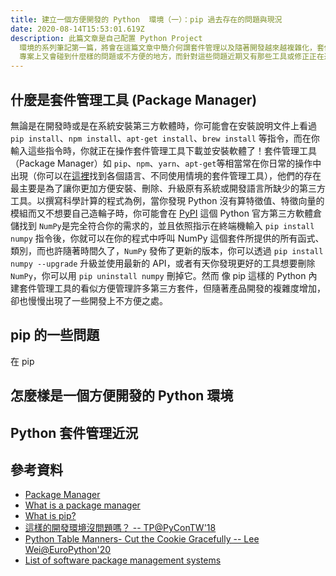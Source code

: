 ```yaml
---
title: 建立一個方便開發的 Python  環境（一）：pip 過去存在的問題與現況
date: 2020-08-14T15:53:01.619Z
description: 此篇文章是自己配置 Python Project
  環境的系列筆記第一篇，將會在這篇文章中簡介何謂套件管理以及隨著開發越來越複雜化，套件管理需要有哪些支援，其中在 Python
  專案上又會碰到什麼樣的問題或不方便的地方，而針對這些問題近期又有那些工具或修正正在進行。
---
```

<!--
- What is a neat dev environment
- what is the difference between pip
- PEP 518 (https://www.python.org/dev/peps/pep-0518/)
- https://medium.com/@grassfedcode/pep-517-and-518-in-plain-english-47208ca8b7a6
- Current Recommended Tools
-->
## 什麼是套件管理工具 (Package Manager)
無論是在開發時或是在系統安裝第三方軟體時，你可能會在安裝說明文件上看過 `pip install`、`npm install`、`apt-get install`、`brew install` 等指令，而在你輸入這些指令時，你就正在操作套件管理工具下載並安裝軟體了！套件管理工具（Package Manager）如 `pip`、`npm`、`yarn`、`apt-get`等相當常在你日常的操作中出現（你可以在[這裡](https://en.wikipedia.org/wiki/List_of_software_package_management_systems)找到各個語言、不同使用情境的套件管理工具），他們的存在最主要是為了讓你更加方便安裝、刪除、升級原有系統或開發語言所缺少的第三方工具。以撰寫科學計算的程式為例，當你發現 Python 沒有算特徵值、特徵向量的模組而又不想要自己造輪子時，你可能會在 [PyPI](https://pypi.org/) 這個 Python 官方第三方軟體倉儲找到 `NumPy`是完全符合你的需求的，並且依照指示在終端機輸入 `pip install numpy` 指令後，你就可以在你的程式中呼叫 NumPy 這個套件所提供的所有函式、類別，而也許隨著時間久了，`NumPy` 發佈了更新的版本，你可以透過 `pip install numpy --upgrade` 升級並使用最新的 API，或者有天你發現更好的工具想要刪除 `NumPy`，你可以用 `pip uninstall numpy` 刪掉它。然而 像 pip 這樣的 Python 內建套件管理工具的看似方便管理許多第三方套件，但隨著產品開發的複雜度增加，卻也慢慢出現了一些開發上不方便之處。
## pip 的一些問題
在 pip 
## 怎麼樣是一個方便開發的 Python 環境
## Python 套件管理近況
## 參考資料
- [Package Manager](https://en.wikipedia.org/wiki/Package_manager#Front-ends_for_locally_compiled_packages)
- [What is a package manager](https://web.archive.org/web/20171017151526/http://aptitude.alioth.debian.org/doc/en/pr01s02.html)
- [What is pip?](https://realpython.com/what-is-pip/)
- [這樣的開發環境沒問題嗎？ -- TP@PyConTW'18](https://speakerdeck.com/uranusjr/zhe-yang-de-kai-fa-huan-jing-mei-wen-ti-ma)
- [Python Table Manners- Cut the Cookie Gracefully -- Lee Wei@EuroPython'20](https://speakerdeck.com/leew/python-table-manners-cut-the-cookie-gracefully-at-euro-python-2020)
- [List of software package management systems](https://en.wikipedia.org/wiki/List_of_software_package_management_systems)